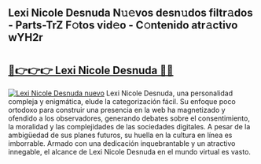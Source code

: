 ## Lexi Nicole Desnuda N𝚞𝚎vos desn𝚞dos filtr𝚊dos - Parts-TrZ F𝚘tos vid𝚎o - C𝚘ntenido atr𝚊ctivo wYH2r

# <h2><a href="http://mb9lmer.tromn.icu/?c=Lexi+Nicole+Desnuda">🔗👉👉👉 Lexi Nicole Desnuda 🔗🔗</a></h2>

[![Lexi Nicole Desnuda nuevo](https://i.imgur.com/pEAQMta.gif)](http://mb9lmer.tromn.icu/?c=Lexi+Nicole+Desnuda)
Lexi Nicole Desnuda, una personalidad compleja y enigmática, elude la categorización fácil. Su enfoque poco ortodoxo para construir una presencia en la web ha magnetizado y ofendido a los observadores, generando debates sobre el consentimiento, la moralidad y las complejidades de las sociedades digitales. A pesar de la ambigüedad de sus planes futuros, su huella en la cultura en línea es imborrable. Armado con una dedicación inquebrantable y un atractivo innegable, el alcance de Lexi Nicole Desnuda en el mundo virtual es vasto.
